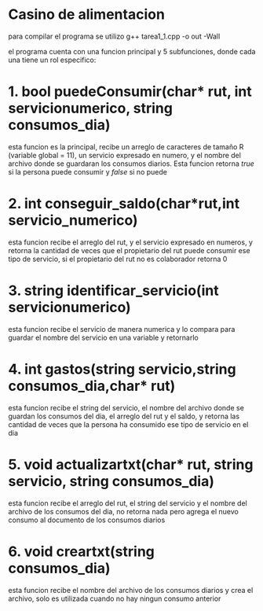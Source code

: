 #   Casino de alimentacion

para compilar el programa se utilizo    g++ tarea1_1.cpp -o out -Wall

el programa cuenta con una funcion principal y 5 subfunciones, donde cada una tiene un rol especifico:

# 1. bool puedeConsumir(char* rut, int servicionumerico, string consumos_dia)

esta funcion es la principal, recibe un arreglo de caracteres de tamaño R (variable global = 11), un servicio expresado en numero, y el nombre del archivo donde se guardaran los consumos diarios. Esta funcion retorna *true* si la persona puede consumir y *false* si no puede

# 2. int conseguir_saldo(char*rut,int servicio_numerico)

esta funcion recibe el arreglo del rut, y el servicio expresado en numeros, y retorna la cantidad de veces que el propietario del rut puede consumir ese tipo de servicio, si el propietario del rut no es colaborador retorna 0

# 3. string identificar_servicio(int servicionumerico)

esta funcion recibe el servicio de manera numerica y lo compara para guardar el nombre del servicio en una variable y retornarlo

# 4. int gastos(string servicio,string consumos_dia,char* rut)

esta funcion recibe el string del servicio, el nombre del archivo donde se guardan los consumos del dia, el arreglo del rut y el saldo, y retorna las cantidad de veces que la persona ha consumido ese tipo de servicio en el dia

# 5. void actualizartxt(char* rut, string servicio, string consumos_dia)

esta funcion recibe el arreglo del rut, el string del servicio y el nombre del archivo de los consumos del dia, no retorna nada pero agrega el nuevo consumo al documento de los consumos diarios

# 6. void creartxt(string consumos_dia)

esta funcion recibe el nombre del archivo de los consumos diarios y crea el archivo, solo es utilizada cuando no hay ningun consumo anterior